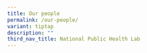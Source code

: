 ```yaml
---
title: Our people
permalink: /our-people/
variant: tiptap
description: ""
third_nav_title: National Public Health Lab
---
```

